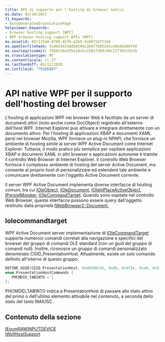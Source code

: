 ```yaml
---
title: API di supporto per l'hosting di browser nativi
ms.date: 03/30/2017
f1_keywords:
- AutoGeneratedOrientationPage
helpviewer_keywords:
- browser hosting support [WPF]
- WPF browser hosting support APIs [WPF]
ms.assetid: 82c133a8-d760-45fb-a2b9-3a997537f1d4
ms.openlocfilehash: 514b93423ddb029413b6f7b05241cdde88a80fd4
ms.sourcegitcommit: 7588136e355e10cbc2582f389c90c127363c02a5
ms.translationtype: MT
ms.contentlocale: it-IT
ms.lasthandoff: 03/12/2020
ms.locfileid: "79186887"
---
```

# <a name="native-wpf-browser-hosting-support-apis"></a>API native WPF per il supporto dell'hosting del browser
L'hosting di applicazioni WPF nei browser Web è facilitato da un server di documenti attivi (noto anche come DocObject) registrato all'esterno dell'host WPF. Internet Explorer può attivare e integrare direttamente con un documento attivo. Per l'hosting di applicazioni XBAP e documenti XAML persi nei browser Mozilla, WPF fornisce un plug-in NPAPI, che fornisce un ambiente di hosting simile al server WPF Active Document come Internet Explorer. Tuttavia, il modo pratico più semplice per ospitare applicazioni XBAP e documenti XAML in altri browser e applicazioni autonome è tramite il controllo Web Browser di Internet Explorer. Il controllo Web Browser fornisce il complesso ambiente di hosting del server Active Document, ma consente al proprio host di personalizzare ed estendere tale ambiente e comunicare direttamente con l'oggetto Active Document corrente.  
  
 Il server WPF Active Document implementa diverse interfacce di hosting comuni, tra cui [IOleObject](/windows/win32/api/oleidl/nn-oleidl-ioleobject), [IOleDocument](/windows/win32/api/docobj/nn-docobj-ioledocument), [IOleInPlaceActiveObject](/windows/win32/api/oleidl/nn-oleidl-ioleinplaceactiveobject), [IPersistMoniker](https://docs.microsoft.com/previous-versions/windows/internet-explorer/ie-developer/platform-apis/ms775042(v=vs.85)), [IOleCommandTarget](/windows/win32/api/docobj/nn-docobj-iolecommandtarget). Quando sono ospitate nel controllo Web Browser, queste interfacce possono essere query dall'oggetto restituito dalla proprietà [IWebBrowser2::Document.](https://docs.microsoft.com/previous-versions/aa752116(v=vs.85))  
  
## <a name="iolecommandtarget"></a>Iolecommandtarget  
 WPF Active Document server implementazione di [IOleCommandTarget](/windows/win32/api/docobj/nn-docobj-iolecommandtarget) supporta numerosi comandi correlati alla navigazione e specifici del browser del gruppo di comandi OLE standard (con un guid del gruppo di comandi null). Inoltre, riconosce un gruppo di comandi personalizzato denominato CGID_PresentationHost. Attualmente, esiste un solo comando definito all'interno di questo gruppo.  
  
```cpp  
DEFINE_GUID(CGID_PresentationHost, 0xd0288c55, 0xd6, 0x4f5e, 0xa8, 0x51, 0x79, 0xde, 0xc5, 0x1b, 0x10, 0xec);  
enum PresentationHostCommands {
   PHCMDID_TABINTO = 1
};  
```  
  
 PHCMDID_TABINTO indica a PresentationHost di passare allo stato attivo del primo o dell'ultimo elemento attivabile nel contenuto, a seconda dello stato del tasto MAIUSC.  
  
## <a name="in-this-section"></a>Contenuto della sezione  
 [IEnumRAWINPUTDEVICE](ienumrawinputdevice.md)  
 [IWpfHostSupport](iwpfhostsupport.md)
